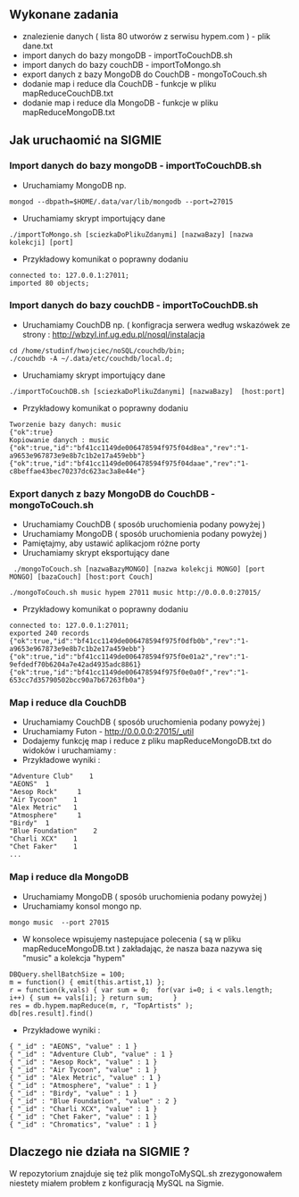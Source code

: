 ## Wykonane zadania 

- znalezienie danych ( lista 80 utworów z serwisu hypem.com ) - plik dane.txt
- import danych do bazy mongoDB -  importToCouchDB.sh
- import danych do bazy couchDB -  importToMongo.sh
- export danych z bazy MongoDB do CouchDB  -   mongoToCouch.sh   
- dodanie map i reduce dla CouchDB - funkcje w pliku mapReduceCouchDB.txt
- dodanie map i reduce dla MongoDB - funkcje w pliku mapReduceMongoDB.txt


## Jak uruchaomić na SIGMIE

### Import danych do bazy mongoDB - importToCouchDB.sh
- Uruchamiamy MongoDB np. 

```
mongod --dbpath=$HOME/.data/var/lib/mongodb --port=27015 
```
- Uruchamiamy skrypt importujący dane

```
./importToMongo.sh [sciezkaDoPlikuZdanymi] [nazwaBazy] [nazwa kolekcji] [port]
```
- Przykładowy komunikat o poprawny dodaniu

```
connected to: 127.0.0.1:27011;
imported 80 objects;
```

### Import danych do bazy couchDB - importToCouchDB.sh
- Uruchamiamy CouchDB np. ( konfigracja serwera według wskazówek ze strony : http://wbzyl.inf.ug.edu.pl/nosql/instalacja

```
cd /home/studinf/hwojciec/noSQL/couchdb/bin;
./couchdb -A ~/.data/etc/couchdb/local.d;
```

- Uruchamiamy skrypt importujący dane

```
./importToCouchDB.sh [sciezkaDoPlikuZdanymi] [nazwaBazy]  [host:port]
```

- Przykładowy komunikat o poprawny dodaniu

```
Tworzenie bazy danych: music
{"ok":true}
Kopiowanie danych : music
{"ok":true,"id":"bf41cc1149de006478594f975f04d8ea","rev":"1-a9653e967873e9e8b7c1b2e17a459ebb"}
{"ok":true,"id":"bf41cc1149de006478594f975f04daae","rev":"1-c8beffae43bec70237dc623ac3a8e44e"}
```


### Export danych z bazy MongoDB do CouchDB  - mongoToCouch.sh  

- Uruchamiamy CouchDB ( sposób uruchomienia podany powyżej )
- Uruchamiamy MongoDB ( sposób uruchomienia podany powyżej )
- Pamiętajmy, aby ustawić aplikacjom różne porty
- Uruchamiamy skrypt eksportujący dane

```
 ./mongoToCouch.sh [nazwaBazyMONGO] [nazwa kolekcji MONGO] [port MONGO] [bazaCouch] [host:port Couch]
```

```
./mongoToCouch.sh music hypem 27011 music http://0.0.0.0:27015/
```


- Przykładowy komunikat o poprawny dodaniu
 
``` 
connected to: 127.0.0.1:27011;
exported 240 records
{"ok":true,"id":"bf41cc1149de006478594f975f0dfb0b","rev":"1-a9653e967873e9e8b7c1b2e17a459ebb"}
{"ok":true,"id":"bf41cc1149de006478594f975f0e01a2","rev":"1-9efdedf70b6204a7e42ad4935adc8861}
{"ok":true,"id":"bf41cc1149de006478594f975f0e0a0f","rev":"1-653cc7d35790502bcc90a7b67263fb0a"}
```

### Map i reduce dla CouchDB
- Uruchamiamy CouchDB ( sposób uruchomienia podany powyżej )
- Uruchamiamy Futon - http://0.0.0.0:27015/_util
- Dodajemy funkcję map i reduce z pliku  mapReduceMongoDB.txt do widoków i uruchamiamy :
- Przykładowe wyniki : 

```
"Adventure Club"	1
"AEONS"	 1
"Aesop Rock"	 1
"Air Tycoon"	1
"Alex Metric"	1
"Atmosphere"	 1
"Birdy"	 1
"Blue Foundation"	 2
"Charli XCX"	1
"Chet Faker"	1
...
```

### Map i reduce dla MongoDB

- Uruchamiamy MongoDB ( sposób uruchomienia podany powyżej )
- Uruchamiamy konsol mongo np.
```
mongo music  --port 27015
```
- W konsolece wpisujemy nastepujace polecenia ( są w pliku mapReduceMongoDB.txt ) zakładając, że nasza baza nazywa się "music" a kolekcja "hypem"

```
DBQuery.shellBatchSize = 100;
m = function() { emit(this.artist,1) };
r = function(k,vals) { var sum = 0;  for(var i=0; i < vals.length; i++) { sum += vals[i]; } return sum;     }
res = db.hypem.mapReduce(m, r, "TopArtists" );
db[res.result].find()
```
- Przykładowe wyniki : 

```
{ "_id" : "AEONS", "value" : 1 }
{ "_id" : "Adventure Club", "value" : 1 }
{ "_id" : "Aesop Rock", "value" : 1 }
{ "_id" : "Air Tycoon", "value" : 1 }
{ "_id" : "Alex Metric", "value" : 1 }
{ "_id" : "Atmosphere", "value" : 1 }
{ "_id" : "Birdy", "value" : 1 }
{ "_id" : "Blue Foundation", "value" : 2 }
{ "_id" : "Charli XCX", "value" : 1 }
{ "_id" : "Chet Faker", "value" : 1 }
{ "_id" : "Chromatics", "value" : 1 }
```


## Dlaczego nie działa na SIGMIE ?

W repozytorium znajduje się też plik  mongoToMySQL.sh zrezygonowałem niestety miałem probłem z konfiguracją MySQL na Sigmie.


